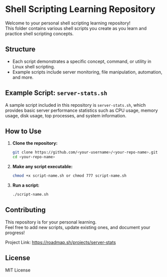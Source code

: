 # Shell Scripting Learning Repository

Welcome to your personal shell scripting learning repository!  
This folder contains various shell scripts you create as you learn and practice shell scripting concepts.

## Structure

- Each script demonstrates a specific concept, command, or utility in Linux shell scripting.
- Example scripts include server monitoring, file manipulation, automation, and more.

## Example Script: `server-stats.sh`

A sample script included in this repository is `server-stats.sh`, which provides basic server performance statistics such as CPU usage, memory usage, disk usage, top processes, and system information.

## How to Use

1. **Clone the repository:**
   ```bash
   git clone https://github.com/<your-username>/<your-repo-name>.git
   cd <your-repo-name>
   ```

2. **Make any script executable:**
   ```bash
   chmod +x script-name.sh or chmod 777 script-name.sh
   ```

3. **Run a script:**
   ```bash
   ./script-name.sh
   ```

## Contributing

This repository is for your personal learning.  
Feel free to add new scripts, update existing ones, and document your progress!

Project Link: https://roadmap.sh/projects/server-stats

## License

MIT License
